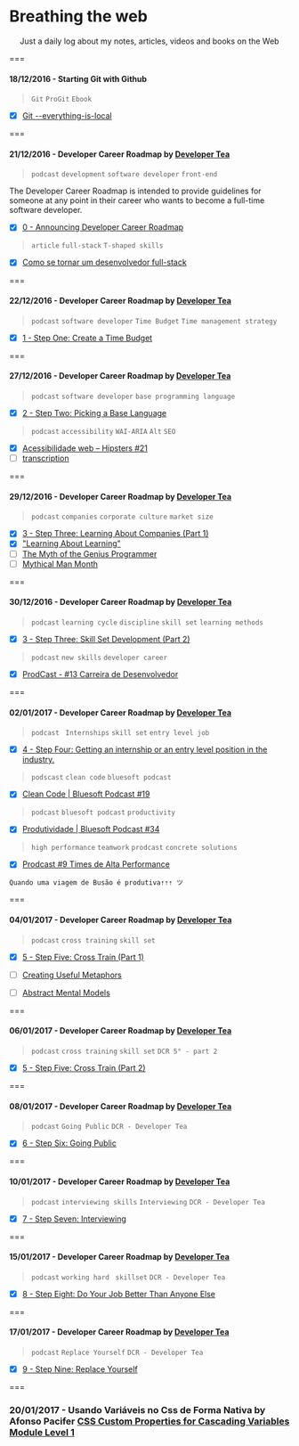 # Breathing the web
<p align="center">
	Just a daily log about my notes, articles, videos and books on the Web
</p>
===

#### 18/12/2016 - Starting Git with Github

> `Git` `ProGit` `Ebook`

* [x] [Git --everything-is-local](https://git-scm.com/book/en/v2)

===

#### 21/12/2016 - Developer Career Roadmap by [Developer Tea](https://spec.fm/podcasts/developer-tea "A podcast for developers designed to fit inside your tea break")

> `podcast` `development` `software developer` `front-end`

The Developer Career Roadmap is intended to provide guidelines for someone at any point in their career who wants to become a full-time software developer.

* [x] [0 - Announcing Developer Career Roadmap](https://spec.fm/podcasts/developer-tea/49656)

> `article` `full-stack` `T-shaped skills`

* [x] [Como se tornar um desenvolvedor full-stack](http://blog.alura.com.br/como-se-tornar-um-desenvolvedor-full-stack-no-proximo-ano/ "via Blog Alura")

===

#### 22/12/2016 - Developer Career Roadmap by [Developer Tea](https://spec.fm/podcasts/developer-tea "A podcast for developers designed to fit inside your tea break")

> `podcast` `software developer` `Time Budget` `Time management strategy`

* [x] [1 - Step One: Create a Time Budget](https://spec.fm/podcasts/developer-tea/49760 "In today's episode, we talk about step one in the Developer Career Roadmap: budgeting your time.")

===

#### 27/12/2016 - Developer Career Roadmap by [Developer Tea](https://spec.fm/podcasts/developer-tea "A podcast for developers designed to fit inside your tea break")

> `podcast` `software developer` `base programming language`

* [x] [2 - Step Two: Picking a Base Language](https://spec.fm/podcasts/developer-tea/49854 "We talk about step two in the Developer Career Roadmap: Picking your base programming language.")

> `podcast` `accessibility` `WAI-ARIA` `Alt` `SEO`

* [x] [Acessibilidade web – Hipsters #21](http://hipsters.tech/acessibilidade-web-hipsters-21/ "via hipsters.tech")
* [ ] [transcription](http://hipsters.tech/acessibilidade-web-hipsters-21-transcricao/ "Acessibilidade web – Hipsters #21 – Transcrição")

===

#### 29/12/2016 - Developer Career Roadmap by [Developer Tea](https://spec.fm/podcasts/developer-tea "A podcast for developers designed to fit inside your tea break")

> `podcast` `companies` `corporate culture` `market size`

* [x] [3 - Step Three: Learning About Companies (Part 1)](https://spec.fm/podcasts/developer-tea/49854 "In today's episode, we start step 3 of the Developer Career Roadmap.")
* [x] ["Learning About Learning"](https://spec.fm/podcasts/developer-tea/6530 "Learning is one of the most important skills for developers to cultivate.")
* [ ] [The Myth of the Genius Programmer](https://www.youtube.com/watch?v=0SARbwvhupQ "via Google I/O 2009")
* [ ] [Mythical Man Month](https://www.amazon.com/Mythical-Man-Month-Software-Engineering-Anniversary/dp/0201835959 "Essays on Software Engineering, Anniversary Edition (2nd Edition)")

===

#### 30/12/2016 - Developer Career Roadmap by [Developer Tea](https://spec.fm/podcasts/developer-tea "A podcast for developers designed to fit inside your tea break")

> `podcast` `learning cycle` `discipline` `skill set` `learning methods`

* [x] [3 - Step Three: Skill Set Development (Part 2)](https://spec.fm/podcasts/developer-tea/50032 "We discuss step three in the Developer Career Roadmap, the never ending learning cycle.")

> `podcast` `new skills` `developer career`

* [x] [ProdCast - #13 Carreira de Desenvolvedor](http://www.concretesolutions.com.br/2016/10/11/prodcast-13-desenvolvedor/ "via Concrete Solutions published on 10-11-16")

===

#### 02/01/2017 - Developer Career Roadmap by [Developer Tea](https://spec.fm/podcasts/developer-tea "A podcast for developers designed to fit inside your tea break")

> `podcast` ` Internships` `skill set` `entry level job`

* [x] [4 - Step Four: Getting an internship or an entry level position in the industry.](https://spec.fm/podcasts/developer-tea/51110 "In today's episode, we cover the fourth step in the Developer Career Roadmap: Getting an internship or an entry level position in the industry.")

> `podscast` `clean code` `bluesoft podcast`

* [x] [Clean Code | Bluesoft Podcast #19](http://labs.bluesoft.com.br/clean-code-bluesoft-podcast-19/ "Clean Code | Bluesoft Podcast #19")

> `podcast` `bluesoft podcast` `productivity`

* [x] [Produtividade | Bluesoft Podcast #34](http://labs.bluesoft.com.br/produtividade-bluesoft-podcast-34/ "Produtividade | Bluesoft Podcast #34")

> `high performance` `teamwork` `prodcast` `concrete solutions`

* [x] [Prodcast #9 Times de Alta Performance](http://www.concretesolutions.com.br/2016/08/18/prodcast-9-times-de-alta-performance/)

`Quando uma viagem de Busão é produtiva⇡⇡⇡ ツ`

===

#### 04/01/2017 - Developer Career Roadmap by [Developer Tea](https://spec.fm/podcasts/developer-tea "A podcast for developers designed to fit inside your tea break")

> `podcast` `cross training` `skill set`

* [x] [5 - Step Five: Cross Train (Part 1)](https://spec.fm/podcasts/developer-tea/51633 "In today's episode, we talk about the 5th step in the Developer Career Roadmap - cross training.")

* [ ] [Creating Useful Metaphors](https://spec.fm/podcasts/developer-tea/12509 "In this episode, I'll share with you why metaphors are so powerful, and how you can create effective metaphors yourself!")

* [ ] [Abstract Mental Models](https://spec.fm/podcasts/developer-tea/35551 "In today's episode, I talk about four different types of abstract mental models.")

===

#### 06/01/2017 - Developer Career Roadmap by [Developer Tea](https://spec.fm/podcasts/developer-tea "A podcast for developers designed to fit inside your tea break")

> `podcast` `cross training` `skill set` `DCR 5° - part 2`

* [x] [5 - Step Five: Cross Train (Part 2)](https://spec.fm/podcasts/developer-tea/51785 "In today's episode, we talk about the 5th step in the Developer Career Roadmap - cross training (Part 2).")

===

#### 08/01/2017 - Developer Career Roadmap by [Developer Tea](https://spec.fm/podcasts/developer-tea "A podcast for developers designed to fit inside your tea break")

> `podcast` `Going Public` `DCR - Developer Tea`

* [x] [6 - Step Six: Going Public](https://spec.fm/podcasts/developer-tea/52430 "In today's episode, we talk about Developer Career Roadmap step 6, going public.")

===

#### 10/01/2017 - Developer Career Roadmap by [Developer Tea](https://spec.fm/podcasts/developer-tea "A podcast for developers designed to fit inside your tea break")

> `podcast` `interviewing skills` `Interviewing` `DCR - Developer Tea`

* [x] [7 - Step Seven: Interviewing](https://spec.fm/podcasts/developer-tea/52760 "In today's episode, we talk about the incredibly important process of interviewing. More specifically, where you should interview, and for what position.")

===

#### 15/01/2017 - Developer Career Roadmap by [Developer Tea](https://spec.fm/podcasts/developer-tea "A podcast for developers designed to fit inside your tea break")

> `podcast` `working hard` ` skillset` `DCR - Developer Tea`

* [x] [8 - Step Eight: Do Your Job Better Than Anyone Else](https://spec.fm/podcasts/developer-tea/52905 "In today's episode, we cover the next step in the Developer Career Roadmap.")

===

#### 17/01/2017 - Developer Career Roadmap by [Developer Tea](https://spec.fm/podcasts/developer-tea "A podcast for developers designed to fit inside your tea break")

> `podcast` `Replace Yourself` `DCR - Developer Tea`

* [x] [9 - Step Nine: Replace Yourself](https://spec.fm/podcasts/developer-tea/53084 "In today's episode, we cover the final step in the Developer Career Roadmap: Replace Yourself.")

===

### 20/01/2017 - Usando Variáveis no Css de Forma Nativa by Afonso Pacifer  [CSS Custom Properties for Cascading Variables Module Level 1](https://tableless.com.br/como-usar-variaveis-no-css-de-forma-nativa/ "via Tableless")
